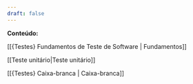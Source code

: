 ```yaml
---
draft: false
---
```


**Conteúdo:**

[[{Testes} Fundamentos de Teste de Software | Fundamentos]]

[[Teste unitário|Teste unitário]]

[[{Testes} Caixa-branca | Caixa-branca]]
